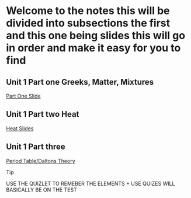 # Welcome to the notes this will be divided into subsections the first and this one being slides this will go in order and make it easy for you to find
## Unit 1 Part one Greeks, Matter, Mixtures
[Part One Slide](https://docs.google.com/presentation/d/1b6nb4aShLdXVB0eL9lKNsc0TltJg1ilEmYNkYQdB5HI/edit#slide=id.g605cff7d94_0_107)
## Unit 1 Part two Heat
[Heat Slides](https://docs.google.com/presentation/d/11jnF2VJ5tDV-gTRzCDotr0DZOC17Xz3Jwt8-kUvLUu8/edit#slide=id.g2fe925ae084_0_684)
## Unit 1 Part three 
[Period Table/Daltons Theory](https://docs.google.com/presentation/d/1-6KEGP9Ijll1Xy5aTBluOwW_ahPjlrrCfZLcnXE6G88/edit#slide=id.g3026e0614e7_0_470)

> [!TIP]
> USE THE QUIZLET TO REMEBER THE ELEMENTS + USE QUIZES WILL BASICALLY BE ON THE TEST
